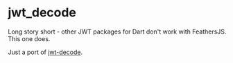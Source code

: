 # jwt_decode

Long story short - other JWT packages for Dart
don't work with FeathersJS. This one does.

Just a port of [jwt-decode](https://github.com/auth0/jwt-decode).